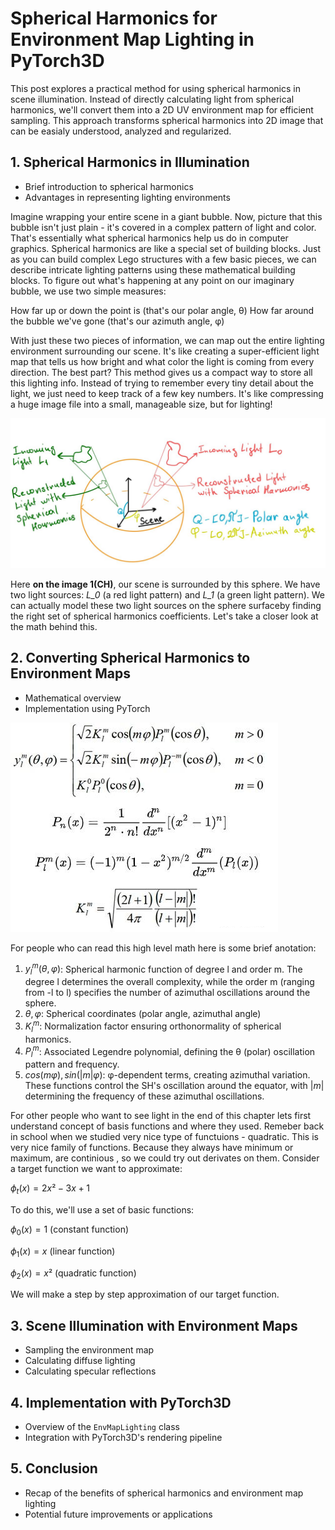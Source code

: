 # Spherical Harmonics for Environment Map Lighting in PyTorch3D

This post explores a practical method for using spherical harmonics in scene illumination. Instead of directly calculating light from spherical harmonics, we'll convert them into a 2D UV environment map for efficient sampling. This approach transforms spherical harmonics into 2D image that can be easialy understood, analyzed and regularized.


## 1. Spherical Harmonics in Illumination
   - Brief introduction to spherical harmonics
   - Advantages in representing lighting environments

Imagine wrapping your entire scene in a giant bubble. Now, picture that this bubble isn't just plain - it's covered in a complex pattern of light and color. That's essentially what spherical harmonics help us do in computer graphics.
Spherical harmonics are like a special set of building blocks. Just as you can build complex Lego structures with a few basic pieces, we can describe intricate lighting patterns using these mathematical building blocks.
To figure out what's happening at any point on our imaginary bubble, we use two simple measures:

How far up or down the point is (that's our polar angle, θ)
How far around the bubble we've gone (that's our azimuth angle, φ)

With just these two pieces of information, we can map out the entire lighting environment surrounding our scene. It's like creating a super-efficient light map that tells us how bright and what color the light is coming from every direction.
The best part? This method gives us a compact way to store all this lighting info. Instead of trying to remember every tiny detail about the light, we just need to keep track of a few key numbers. It's like compressing a huge image file into a small, manageable size, but for lighting!

![Spherical Harmonics](./images/spherical_harmonics_overview.jpg)

Here **on the image 1(CH)**, our scene is surrounded by this sphere. We have two light sources: *L_0* (a red light pattern) and *L_1* (a green light pattern). We can actually model these two light sources on the sphere surfaceby finding the right set of spherical harmonics coefficients. Let's take a closer look at the math behind this.

## 2. Converting Spherical Harmonics to Environment Maps
   - Mathematical overview
   - Implementation using PyTorch

![Spherical Harmonics](./images/sh_main_exp.png)

For people who can read this high level math here is some brief anotation:

1. $y_l^m(θ, φ)$: Spherical harmonic function of degree l and order m.
   The degree l determines the overall complexity, while the order m (ranging from -l to l) specifies the number of azimuthal oscillations around the sphere.
2. $θ, φ$: Spherical coordinates (polar angle, azimuthal angle)
3. $K_l^m$: Normalization factor ensuring orthonormality of spherical harmonics.
4. $P_l^m$: Associated Legendre polynomial, defining the θ (polar) oscillation pattern and frequency.
5. $cos(mφ), sin(|m|φ)$: φ-dependent terms, creating azimuthal variation. These functions control the SH's oscillation around the equator, with $|m|$ determining the frequency of these azimuthal oscillations.

For other people who want to see light in the end of this chapter lets first understand concept of basis functions and where they used. Remeber back in school when we studied very nice type of functuions - quadratic. This is very nice family of functions. Because they always have minimum or maximum, are continious , so we could try out derivates on them. Consider a target function we want to approximate: 

   $\phi_{t}(x) = 2x² - 3x + 1$

To do this, we'll use a set of basic functions:

   $\phi_0(x) = 1$ (constant function)
   
   $\phi_1(x) = x$ (linear function)
   
   $\phi_2(x) = x²$ (quadratic function)

We will make a step by step approximation of our target function.


 
## 3. Scene Illumination with Environment Maps
   - Sampling the environment map
   - Calculating diffuse lighting
   - Calculating specular reflections

## 4. Implementation with PyTorch3D
   - Overview of the `EnvMapLighting` class
   - Integration with PyTorch3D's rendering pipeline

## 5. Conclusion
   - Recap of the benefits of spherical harmonics and environment map lighting
   - Potential future improvements or applications
